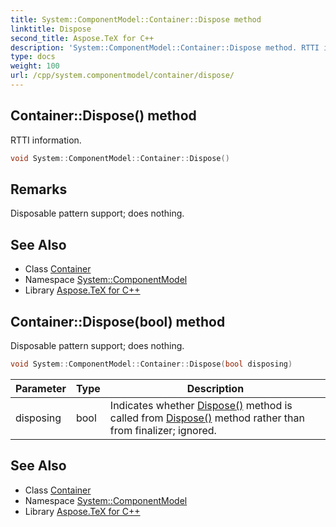 ```yaml
---
title: System::ComponentModel::Container::Dispose method
linktitle: Dispose
second_title: Aspose.TeX for C++
description: 'System::ComponentModel::Container::Dispose method. RTTI information in C++.'
type: docs
weight: 100
url: /cpp/system.componentmodel/container/dispose/
---
```

## Container::Dispose() method


RTTI information.

```cpp
void System::ComponentModel::Container::Dispose()
```

## Remarks


Disposable pattern support; does nothing. 
## See Also

* Class [Container](../)
* Namespace [System::ComponentModel](../../)
* Library [Aspose.TeX for C++](../../../)
## Container::Dispose(bool) method


Disposable pattern support; does nothing.

```cpp
void System::ComponentModel::Container::Dispose(bool disposing)
```


| Parameter | Type | Description |
| --- | --- | --- |
| disposing | bool | Indicates whether [Dispose()](./) method is called from [Dispose()](./) method rather than from finalizer; ignored. |

## See Also

* Class [Container](../)
* Namespace [System::ComponentModel](../../)
* Library [Aspose.TeX for C++](../../../)

